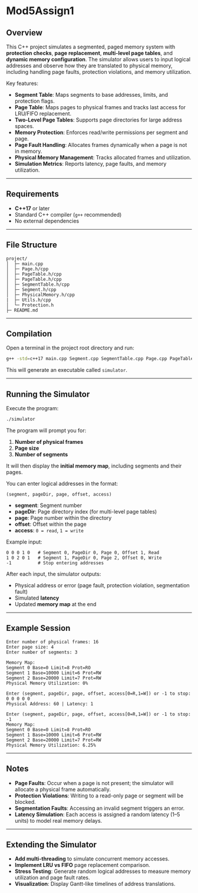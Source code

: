 # Mod5Assign1

## Overview

This C++ project simulates a segmented, paged memory system with **protection checks**, **page replacement**, **multi-level page tables**, and **dynamic memory configuration**.
The simulator allows users to input logical addresses and observe how they are translated to physical memory, including handling page faults, protection violations, and memory utilization.

Key features:

* **Segment Table**: Maps segments to base addresses, limits, and protection flags.
* **Page Table**: Maps pages to physical frames and tracks last access for LRU/FIFO replacement.
* **Two-Level Page Tables**: Supports page directories for large address spaces.
* **Memory Protection**: Enforces read/write permissions per segment and page.
* **Page Fault Handling**: Allocates frames dynamically when a page is not in memory.
* **Physical Memory Management**: Tracks allocated frames and utilization.
* **Simulation Metrics**: Reports latency, page faults, and memory utilization.

---

## Requirements

* **C++17** or later
* Standard C++ compiler (`g++` recommended)
* No external dependencies

---

## File Structure

```
project/
│  ├─ main.cpp
│  ├─ Page.h/cpp
│  ├─ PageTable.h/cpp
│  ├─ PageTable.h/cpp
│  ├─ SegmentTable.h/cpp
│  ├─ Segment.h/cpp
│  ├─ PhysicalMemory.h/cpp
|  ├─ Utils.h/cpp
│  └─ Protection.h
├─ README.md
```

---

## Compilation

Open a terminal in the project root directory and run:

```bash
g++ -std=c++17 main.cpp Segment.cpp SegmentTable.cpp Page.cpp PageTable.cpp PhysicalMemory.cpp Utils.cpp -o simulator

```

This will generate an executable called `simulator`.

---

## Running the Simulator

Execute the program:

```bash
./simulator
```

The program will prompt you for:

1. **Number of physical frames**
2. **Page size**
3. **Number of segments**

It will then display the **initial memory map**, including segments and their pages.

You can enter logical addresses in the format:

```
(segment, pageDir, page, offset, access)
```

* **segment**: Segment number
* **pageDir**: Page directory index (for multi-level page tables)
* **page**: Page number within the directory
* **offset**: Offset within the page
* **access**: `0 = read`, `1 = write`

Example input:

```
0 0 0 1 0   # Segment 0, PageDir 0, Page 0, Offset 1, Read
1 0 2 0 1   # Segment 1, PageDir 0, Page 2, Offset 0, Write
-1          # Stop entering addresses
```

After each input, the simulator outputs:

* Physical address or error (page fault, protection violation, segmentation fault)
* Simulated **latency**
* Updated **memory map** at the end

---

## Example Session

```
Enter number of physical frames: 16
Enter page size: 4
Enter number of segments: 3

Memory Map:
Segment 0 Base=0 Limit=8 Prot=RO
Segment 1 Base=10000 Limit=6 Prot=RW
Segment 2 Base=20000 Limit=7 Prot=RW
Physical Memory Utilization: 0%

Enter (segment, pageDir, page, offset, access[0=R,1=W]) or -1 to stop: 0 0 0 0 0
Physical Address: 60 | Latency: 1

Enter (segment, pageDir, page, offset, access[0=R,1=W]) or -1 to stop: -1
Memory Map:
Segment 0 Base=0 Limit=8 Prot=RO
Segment 1 Base=10000 Limit=6 Prot=RW
Segment 2 Base=20000 Limit=7 Prot=RW
Physical Memory Utilization: 6.25%
```

---

## Notes

* **Page Faults**: Occur when a page is not present; the simulator will allocate a physical frame automatically.
* **Protection Violations**: Writing to a read-only page or segment will be blocked.
* **Segmentation Faults**: Accessing an invalid segment triggers an error.
* **Latency Simulation**: Each access is assigned a random latency (1–5 units) to model real memory delays.

---

## Extending the Simulator

* **Add multi-threading** to simulate concurrent memory accesses.
* **Implement LRU vs FIFO** page replacement comparison.
* **Stress Testing**: Generate random logical addresses to measure memory utilization and page fault rates.
* **Visualization**: Display Gantt-like timelines of address translations.
